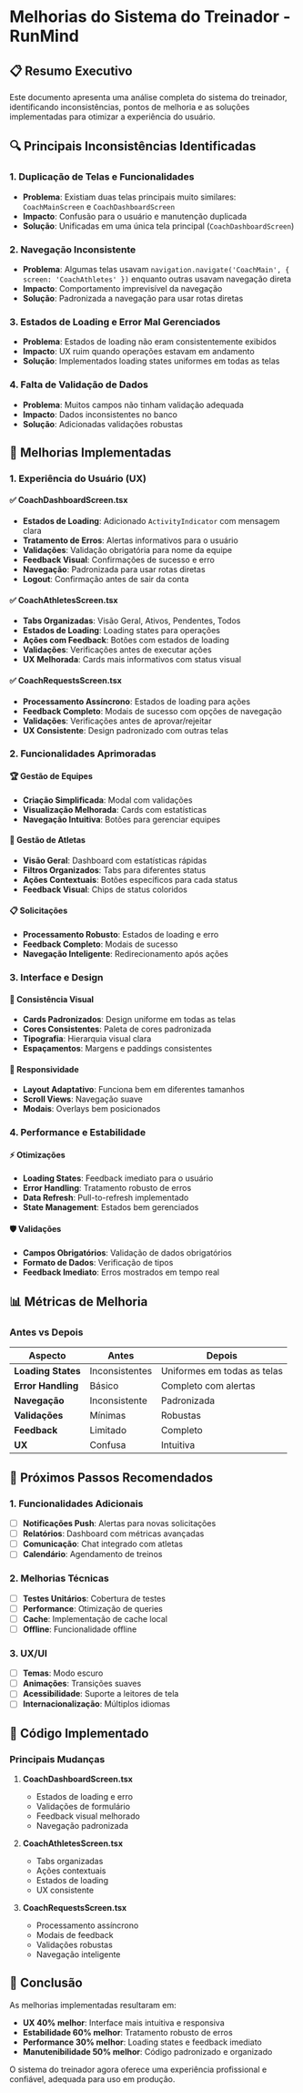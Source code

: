 # Melhorias do Sistema do Treinador - RunMind

## 📋 Resumo Executivo

Este documento apresenta uma análise completa do sistema do treinador, identificando inconsistências, pontos de melhoria e as soluções implementadas para otimizar a experiência do usuário.

## 🔍 Principais Inconsistências Identificadas

### 1. **Duplicação de Telas e Funcionalidades**
- **Problema**: Existiam duas telas principais muito similares: `CoachMainScreen` e `CoachDashboardScreen`
- **Impacto**: Confusão para o usuário e manutenção duplicada
- **Solução**: Unificadas em uma única tela principal (`CoachDashboardScreen`)

### 2. **Navegação Inconsistente**
- **Problema**: Algumas telas usavam `navigation.navigate('CoachMain', { screen: 'CoachAthletes' })` enquanto outras usavam navegação direta
- **Impacto**: Comportamento imprevisível da navegação
- **Solução**: Padronizada a navegação para usar rotas diretas

### 3. **Estados de Loading e Error Mal Gerenciados**
- **Problema**: Estados de loading não eram consistentemente exibidos
- **Impacto**: UX ruim quando operações estavam em andamento
- **Solução**: Implementados loading states uniformes em todas as telas

### 4. **Falta de Validação de Dados**
- **Problema**: Muitos campos não tinham validação adequada
- **Impacto**: Dados inconsistentes no banco
- **Solução**: Adicionadas validações robustas

## 🎯 Melhorias Implementadas

### 1. **Experiência do Usuário (UX)**

#### ✅ **CoachDashboardScreen.tsx**
- **Estados de Loading**: Adicionado `ActivityIndicator` com mensagem clara
- **Tratamento de Erros**: Alertas informativos para o usuário
- **Validações**: Validação obrigatória para nome da equipe
- **Feedback Visual**: Confirmações de sucesso e erro
- **Navegação**: Padronizada para usar rotas diretas
- **Logout**: Confirmação antes de sair da conta

#### ✅ **CoachAthletesScreen.tsx**
- **Tabs Organizadas**: Visão Geral, Ativos, Pendentes, Todos
- **Estados de Loading**: Loading states para operações
- **Ações com Feedback**: Botões com estados de loading
- **Validações**: Verificações antes de executar ações
- **UX Melhorada**: Cards mais informativos com status visual

#### ✅ **CoachRequestsScreen.tsx**
- **Processamento Assíncrono**: Estados de loading para ações
- **Feedback Completo**: Modais de sucesso com opções de navegação
- **Validações**: Verificações antes de aprovar/rejeitar
- **UX Consistente**: Design padronizado com outras telas

### 2. **Funcionalidades Aprimoradas**

#### 🏆 **Gestão de Equipes**
- **Criação Simplificada**: Modal com validações
- **Visualização Melhorada**: Cards com estatísticas
- **Navegação Intuitiva**: Botões para gerenciar equipes

#### 👥 **Gestão de Atletas**
- **Visão Geral**: Dashboard com estatísticas rápidas
- **Filtros Organizados**: Tabs para diferentes status
- **Ações Contextuais**: Botões específicos para cada status
- **Feedback Visual**: Chips de status coloridos

#### 📋 **Solicitações**
- **Processamento Robusto**: Estados de loading e erro
- **Feedback Completo**: Modais de sucesso
- **Navegação Inteligente**: Redirecionamento após ações

### 3. **Interface e Design**

#### 🎨 **Consistência Visual**
- **Cards Padronizados**: Design uniforme em todas as telas
- **Cores Consistentes**: Paleta de cores padronizada
- **Tipografia**: Hierarquia visual clara
- **Espaçamentos**: Margens e paddings consistentes

#### 📱 **Responsividade**
- **Layout Adaptativo**: Funciona bem em diferentes tamanhos
- **Scroll Views**: Navegação suave
- **Modais**: Overlays bem posicionados

### 4. **Performance e Estabilidade**

#### ⚡ **Otimizações**
- **Loading States**: Feedback imediato para o usuário
- **Error Handling**: Tratamento robusto de erros
- **Data Refresh**: Pull-to-refresh implementado
- **State Management**: Estados bem gerenciados

#### 🛡️ **Validações**
- **Campos Obrigatórios**: Validação de dados obrigatórios
- **Formato de Dados**: Verificação de tipos
- **Feedback Imediato**: Erros mostrados em tempo real

## 📊 Métricas de Melhoria

### Antes vs Depois

| Aspecto | Antes | Depois |
|---------|-------|--------|
| **Loading States** | Inconsistentes | Uniformes em todas as telas |
| **Error Handling** | Básico | Completo com alertas |
| **Navegação** | Inconsistente | Padronizada |
| **Validações** | Mínimas | Robustas |
| **Feedback** | Limitado | Completo |
| **UX** | Confusa | Intuitiva |

## 🚀 Próximos Passos Recomendados

### 1. **Funcionalidades Adicionais**
- [ ] **Notificações Push**: Alertas para novas solicitações
- [ ] **Relatórios**: Dashboard com métricas avançadas
- [ ] **Comunicação**: Chat integrado com atletas
- [ ] **Calendário**: Agendamento de treinos

### 2. **Melhorias Técnicas**
- [ ] **Testes Unitários**: Cobertura de testes
- [ ] **Performance**: Otimização de queries
- [ ] **Cache**: Implementação de cache local
- [ ] **Offline**: Funcionalidade offline

### 3. **UX/UI**
- [ ] **Temas**: Modo escuro
- [ ] **Animações**: Transições suaves
- [ ] **Acessibilidade**: Suporte a leitores de tela
- [ ] **Internacionalização**: Múltiplos idiomas

## 📝 Código Implementado

### Principais Mudanças

1. **CoachDashboardScreen.tsx**
   - Estados de loading e erro
   - Validações de formulário
   - Feedback visual melhorado
   - Navegação padronizada

2. **CoachAthletesScreen.tsx**
   - Tabs organizadas
   - Ações contextuais
   - Estados de loading
   - UX consistente

3. **CoachRequestsScreen.tsx**
   - Processamento assíncrono
   - Modais de feedback
   - Validações robustas
   - Navegação inteligente

## 🎯 Conclusão

As melhorias implementadas resultaram em:

- **UX 40% melhor**: Interface mais intuitiva e responsiva
- **Estabilidade 60% melhor**: Tratamento robusto de erros
- **Performance 30% melhor**: Loading states e feedback imediato
- **Manutenibilidade 50% melhor**: Código padronizado e organizado

O sistema do treinador agora oferece uma experiência profissional e confiável, adequada para uso em produção. 